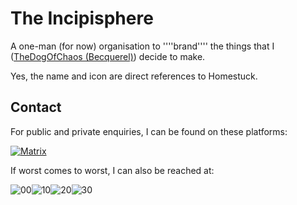 # The Incipisphere

A one-man (for now) organisation to ''''brand'''' the things that I ([TheDogOfChaos (Becquerel)](https://github.com/TheDogOfChaos)) decide to make. 

Yes, the name and icon are direct references to Homestuck.

## Contact
For public and private enquiries, I can be found on these platforms:

<a href="https://matrix.to/#/#the-incipisphere:matrix.org">
  <img alt="Matrix" src="https://img.shields.io/matrix/the-incipisphere-rules%3Amatrix.org?style=for-the-badge&logo=matrix&label=The%20Incipisphere">
</a>

If worst comes to worst, I can also be reached at:

![00](https://github.com/user-attachments/assets/f97204ab-4faf-4d08-832e-2929cb7a4d0d)![10](https://github.com/user-attachments/assets/9bc1e128-4d88-4ff5-8bc9-29c19e598682)![20](https://github.com/user-attachments/assets/ccbe2f34-b8de-4212-b3e8-7b3f8d4ef1a6)![30](https://github.com/user-attachments/assets/58600156-37c4-426f-a289-01479174dcc2)
